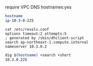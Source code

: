 
require VPC DNS hostnames:yes

```bash
hostname
ip-10-3-0-225
```
```resolv
cat /etc/resolv.conf
options timeout:2 attempts:5
; generated by /sbin/dhclient-script
search ap-northeast-1.compute.internal
nameserver 10.3.0.2
```


```bash
dig $(hostname) +search +short
10.3.0.225
```

